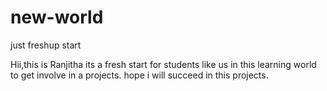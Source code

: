 # new-world
just freshup start

Hii,this is Ranjitha its a fresh start for students like us in this learning world to get involve in a projects.
hope i will succeed in this projects.
